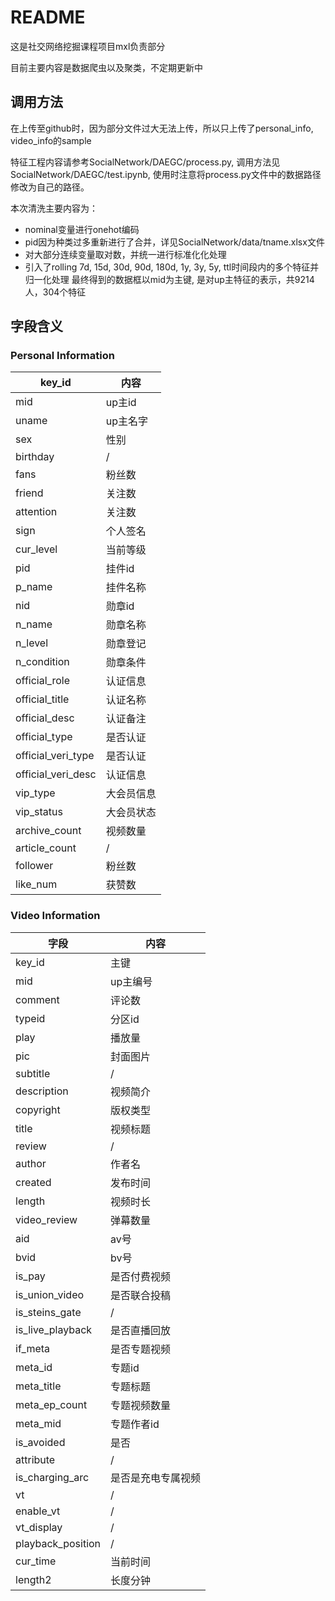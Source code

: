 # README
这是社交网络挖掘课程项目mxl负责部分

目前主要内容是数据爬虫以及聚类，不定期更新中

## 调用方法
在上传至github时，因为部分文件过大无法上传，所以只上传了personal_info, video_info的sample

特征工程内容请参考SocialNetwork/DAEGC/process.py, 调用方法见SocialNetwork/DAEGC/test.ipynb, 使用时注意将process.py文件中的数据路径修改为自己的路径。

本次清洗主要内容为：
* nominal变量进行onehot编码
* pid因为种类过多重新进行了合并，详见SocialNetwork/data/tname.xlsx文件
* 对大部分连续变量取对数，并统一进行标准化化处理
* 引入了rolling 7d, 15d, 30d, 90d, 180d, 1y, 3y, 5y, ttl时间段内的多个特征并归一化处理
最终得到的数据框以mid为主键, 是对up主特征的表示，共9214人，304个特征

## 字段含义

### Personal Information

| key_id             | 内容       |
| ------------------ | ---------- |
| mid                | up主id     |
| uname              | up主名字   |
| sex                | 性别       |
| birthday           | /          |
| fans               | 粉丝数     |
| friend             | 关注数     |
| attention          | 关注数     |
| sign               | 个人签名   |
| cur_level          | 当前等级   |
| pid                | 挂件id     |
| p_name             | 挂件名称   |
| nid                | 勋章id     |
| n_name             | 勋章名称   |
| n_level            | 勋章登记   |
| n_condition        | 勋章条件   |
| official_role      | 认证信息   |
| official_title     | 认证名称   |
| official_desc      | 认证备注   |
| official_type      | 是否认证   |
| official_veri_type | 是否认证   |
| official_veri_desc | 认证信息   |
| vip_type           | 大会员信息 |
| vip_status         | 大会员状态 |
| archive_count      | 视频数量   |
| article_count      | /          |
| follower           | 粉丝数     |
| like_num           | 获赞数     |



### Video Information

| 字段              | 内容               |
| ----------------- | ------------------ |
| key_id            | 主键               |
| mid               | up主编号           |
| comment           | 评论数             |
| typeid            | 分区id             |
| play              | 播放量             |
| pic               | 封面图片           |
| subtitle          | /                  |
| description       | 视频简介           |
| copyright         | 版权类型           |
| title             | 视频标题           |
| review            | /                  |
| author            | 作者名             |
| created           | 发布时间           |
| length            | 视频时长           |
| video_review      | 弹幕数量           |
| aid               | av号               |
| bvid              | bv号               |
| is_pay            | 是否付费视频       |
| is_union_video    | 是否联合投稿       |
| is_steins_gate    | /                  |
| is_live_playback  | 是否直播回放       |
| if_meta           | 是否专题视频       |
| meta_id           | 专题id             |
| meta_title        | 专题标题           |
| meta_ep_count     | 专题视频数量       |
| meta_mid          | 专题作者id         |
| is_avoided        | 是否               |
| attribute         | /                  |
| is_charging_arc   | 是否是充电专属视频 |
| vt                | /                  |
| enable_vt         | /                  |
| vt_display        | /                  |
| playback_position | /                  |
| cur_time          | 当前时间           |
| length2           | 长度分钟           |